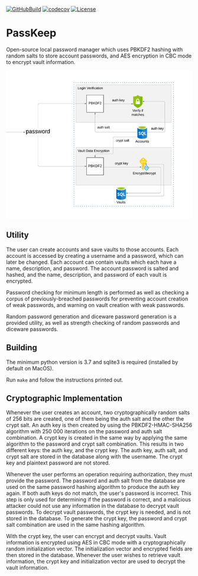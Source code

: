 [![GitHubBuild](https://github.com/bkthomps/PassKeep/workflows/build/badge.svg)](https://github.com/bkthomps/PassKeep)
[![codecov](https://codecov.io/gh/bkthomps/PassKeep/branch/main/graph/badge.svg)](https://codecov.io/gh/bkthomps/PassKeep)
[![License](https://img.shields.io/badge/license-MIT-blue.svg)](https://github.com/bkthomps/PassKeep/blob/main/LICENSE)

# PassKeep
Open-source local password manager which uses PBKDF2 hashing with random salts to store account passwords, and
AES encryption in CBC mode to encrypt vault information.

<p align="center">
  <img src="https://raw.githubusercontent.com/bkthomps/PassKeep/main/flow_chart.png" height="400" title="Flow Chart" alt="Flow chart of the salt and hashing">
</p>

## Utility
The user can create accounts and save vaults to those accounts. Each account is accessed by creating a username and a
password, which can later be changed. Each account can contain vaults which each have a name, description, and password.
The account password is salted and hashed, and the name, description, and password of each vault is encrypted.

Password checking for minimum length is performed as well as checking a corpus of previously-breached passwords for
preventing account creation of weak passwords, and warning on vault creation with weak passwords.

Random password generation and diceware password generation is a provided utility, as well as strength checking of
random passwords and diceware passwords.

## Building
The minimum python version is 3.7 and sqlite3 is required (installed by default on MacOS).

Run `make` and follow the instructions printed out.

## Cryptographic Implementation
Whenever the user creates an account, two cryptographically random salts of 256 bits are created, one of them being the
auth salt and the other the crypt salt. An auth key is then created by using the PBKDF2-HMAC-SHA256 algorithm with
250 000 iterations on the password and auth salt combination. A crypt key is created in the same way by applying the
same algorithm to the password and crypt salt combination. This results in two different keys: the auth key, and the
crypt key. The auth key, auth salt, and crypt salt are stored in the database along with the username. The crypt key
and plaintext password are not stored.

Whenever the user performs an operation requiring authorization, they must provide the password. The password and auth
salt from the database are used on the same password hashing algorithm to produce the auth key again. If both auth keys
do not match, the user's password is incorrect. This step is only used for determining if the password is correct, and
a malicious attacker could not use any information in the database to decrypt vault passwords. To decrypt vault
passwords, the crypt key is needed, and is not stored in the database. To generate the crypt key, the password and
crypt salt combination are used in the same hashing algorithm.

With the crypt key, the user can encrypt and decrypt vaults. Vault information is encrypted using AES in CBC mode with
a cryptographically random initialization vector. The initialization vector and encrypted fields are then stored in the
database. Whenever the user wishes to retrieve vault information, the crypt key and initialization vector are used to
decrypt the vault information.
